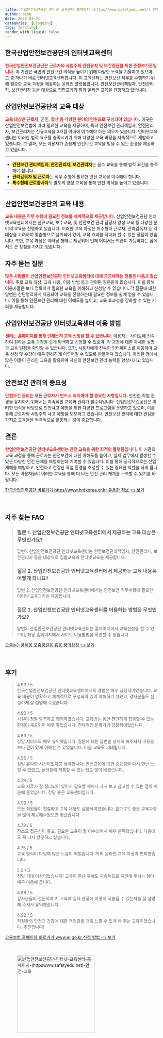 ```yaml
---
title: 산업안전보건공단 인터넷 교육센터 홈페이지 (https//www.safetyedu.net/) 안전 교육
author: bing
date: 2025-02-03
categories: [Blogging]
tags: [writing]
render_with_liquid: false
---
```



<h2 id='한국산업안전보건공단소개'>한국산업안전보건공단의 인터넷교육센터</h2>

<p><b><span style="color: #ee2323;">한국산업안전보건공단은 근로자와 사업주의 안전유지 및 보건증진을 위한 준정부기관입니다.</span></b> 이 기관은 국민의 안전보건 의식을 높이기 위해 다양한 노력을 기울이고 있으며, 그 중 하나가 바로 인터넷교육센터입니다. 이 교육센터는 안전보건 직무를 수행하기 위해 필요한 교육 과정을 제공하는 온라인 플랫폼입니다. 안전보건관리책임자, 안전관리자, 보건관리자 등을 대상으로 집합교육과 함께 온라인 교육을 진행하고 있습니다.</p>

<h2 id='교육대상'>산업안전보건공단의 교육 대상</h2>

<p><b><span style="color: #ee2323;">교육 대상은 근로자, 군인, 학생 등 다양한 분야의 인원으로 구성되어 있습니다.</span></b> 이곳은 산업안전보건법에 따라 필요한 교육을 제공하며, 특히 안전보건 관리책임자, 안전관리자, 보건관리자는 신규교육을 3개월 이내에 이수해야 하는 의무가 있습니다. 인터넷교육센터는 이러한 법적 요구를 충족시키기 위해 다양한 교육 과정을 지속적으로 개발하고 있습니다. 그 결과, 모든 이용자가 손쉽게 안전보건 교육을 받을 수 있는 환경을 제공하고 있습니다.</p>

<hr />

<ul>
    <li><b><span style="background-color: #ffe066;">안전보건 관리책임자, 안전관리자, 보건관리자</span></b>는 필수 교육을 통해 법적 요건을 충족해야 합니다.</li>
    <li><b><span style="background-color: #ffe066;">관리감독자 및 근로자</span></b>는 직무 수행에 필요한 안전 교육을 이수해야 합니다.</li>
    <li><b><span style="background-color: #ffe066;">특수형태 근로종사자</span></b>도 별도의 양성 교육을 통해 안전 의식을 높이고 있습니다.</li>
</ul>

<hr />

<h2 id='교육내용'>산업안전보건공단의 교육 내용</h2>

<p><b><span style="color: #ee2323;">교육 내용은 직무 수행에 필요한 정보를 체계적으로 제공합니다.</span></b> 산업안전보건공단 인터넷교육센터에서는 신규교육, 보수교육, 및 안전보건 관리 담당자 양성 교육 등 다양한 분야의 교육을 진행하고 있습니다. 이러한 교육 과정은 특수형태 근로자, 관리감독자 등 각 대상을 고려하여 맞춤형으로 설계되어 있어, 교육 효과를 극대화 할 수 있는 장점이 있습니다. 또한, 교육 과정은 이러닝 형태로 제공되어 언제 어디서든 학습이 가능하다는 점에서도 큰 장점을 가지고 있습니다.</p>

<h2 id='자주묻는질문'>자주 묻는 질문</h2>

<p><b><span style="color: #ee2323;">많은 사람들이 산업안전보건공단 인터넷교육센터에 대해 궁금해하는 점들은 다음과 같습니다.</span></b> 주로 교육 대상, 교육 내용, 이용 방법 등과 관련된 질문들이 많습니다. 이를 통해 이용자들은 보다 명확하게 필요한 교육을 이해하고 신청할 수 있습니다. 각 질문에 대한 답변은 간단명료하게 제공되어 교육을 진행하는데 필요한 정보를 쉽게 얻을 수 있습니다. 이를 통해 안전보건 관리에 대한 이해도를 높이고, 교육 효과성을 강화할 수 있는 기회를 제공합니다.</p>

<h2 id='이용방법'>산업안전보건공단 인터넷교육센터 이용 방법</h2>

<p><b><span style="color: #ee2323;">센터는 홈페이지를 통해 언제든지 교육 신청을 할 수 있습니다.</span></b> 이용자는 사이트에 접속하여 원하는 교육 과정을 쉽게 탐색하고 신청할 수 있으며, 각 과정에 대한 자세한 설명과 교육 일정을 확인할 수 있습니다. 또한, 사용자에게 친숙한 인터페이스를 제공하여 교육 신청 및 수강이 매우 편리하게 이루어질 수 있도록 만들어져 있습니다. 이러한 점에서 많은 이들이 온라인 교육을 활용하여 자신의 안전보건 관리 능력을 향상시키고 있습니다.</p>

<h2 id='안전보건관리'>안전보건 관리의 중요성</h2>

<p><b><span style="color: #ee2323;">안전보건 관리는 모든 근로자가 반드시 숙지해야 할 중요한 사항입니다.</span></b> 안전한 작업 환경을 유지하기 위해서는 지속적인 교육과 관리가 필수적입니다. 산업안전보건공단은 이러한 인식을 바탕으로 안전사고 예방을 위한 다양한 프로그램을 운영하고 있으며, 이를 통해 근로자와 사업주의 사고 예방을 도모하고 있습니다. 안전보건 관리에 대한 관심을 가지고 교육들을 적극적으로 활용하는 것이 중요합니다.</p>

<h2 id='마무리'>결론</h2>

<p><b><span style="color: #ee2323;">산업안전보건공단 인터넷교육센터는 안전 교육을 위한 최적의 플랫폼입니다.</span></b> 이 기관의 교육 과정을 통해 근로자는 안전보건에 대한 이해도를 높이고, 실제 업무에서 발생할 수 있는 다양한 안전 문제를 예방하는데 기여할 수 있습니다. 이를 통해 궁극적으로는 산업재해를 예방하고, 안전하고 건강한 작업 환경을 조성할 수 있는 중요한 역할을 하게 됩니다. 모든 이용자들이 이러한 교육을 통해 더 나은 안전 관리 체계를 구축할 수 있기를 바랍니다.</p>


<p><a class="click-button" title="한국산업인력공단 바로가기 https//www.hrdkorea.or.kr 유용한 정보" href="https://blackassets.github.io/posts/%ED%95%9C%EA%B5%AD%EC%82%B0%EC%97%85%EC%9D%B8%EB%A0%A5%EA%B3%B5%EB%8B%A8-%EB%B0%94%EB%A1%9C%EA%B0%80%EA%B8%B0-httpswww.hrdkorea.or.kr-%EC%9C%A0%EC%9A%A9%ED%95%9C-%EC%A0%95%EB%B3%B4/" rel="dofollow">한국산업인력공단 바로가기 https//www.hrdkorea.or.kr 유용한 정보 👈 보기</a></p><br>
<h2 id='자주_찾는_FAQ'>자주 찾는 FAQ</h2>
<div itemscope="" itemtype="https://schema.org/FAQPage"> 
<blockquote> 
<div itemscope="" itemprop="mainEntity" itemtype="https://schema.org/Question"> 
<h3 itemprop="name">질문 1. 산업안전보건공단 인터넷교육센터에서 제공하는 교육 대상은 무엇인가요?</h3> 
<div itemscope="" itemprop="acceptedAnswer" itemtype="https://schema.org/Answer"> 
<span itemprop="text"> 
<p>답변1. 산업안전보건공단 인터넷교육센터는 안전보건관리책임자, 안전관리자, 보건관리자 등을 대상으로 집합교육과 인터넷교육을 제공합니다.</p> 
</span> 
</div> 
</div> 
<div itemscope="" itemprop="mainEntity" itemtype="https://schema.org/Question"> 
<h3 itemprop="name">질문 2. 산업안전보건공단 인터넷교육센터에서 제공하는 교육 내용은 어떻게 되나요?</h3> 
<div itemscope="" itemprop="acceptedAnswer" itemtype="https://schema.org/Answer"> 
<span itemprop="text"> 
<p>답변 2. 산업안전보건공단 인터넷교육센터에서는 안전보건 직무수행에 필요한 이러닝 교육과정을 제공합니다.</p> 
</span> 
</div> 
</div> 
<div itemscope="" itemprop="mainEntity" itemtype="https://schema.org/Question"> 
<h3 itemprop="name">질문 3. 산업안전보건공단 인터넷교육센터를 이용하는 방법은 무엇인가요?</h3> 
<div itemscope="" itemprop="acceptedAnswer" itemtype="https://schema.org/Answer"> 
<span itemprop="text"> 
<p>답변3. 산업안전보건공단 인터넷교육센터는 홈페이지에서 교육신청을 할 수 있으며, 해당 홈페이지에서 사이트 이용방법을 확인할 수 있습니다.</p> 
</span> 
</div> 
</div> 
</blockquote> 
</div>
<p><a class="click-button" title="오줌누는꿈해몽 오줌꿈길몽 흉몽 꿈의상징" href="https://blackassets.github.io/posts/%EC%98%A4%EC%A4%8C%EB%88%84%EB%8A%94%EA%BF%88%ED%95%B4%EB%AA%BD-%EC%98%A4%EC%A4%8C%EA%BF%88%EA%B8%B8%EB%AA%BD-%ED%9D%89%EB%AA%BD-%EA%BF%88%EC%9D%98%EC%83%81%EC%A7%95/" rel="dofollow">오줌누는꿈해몽 오줌꿈길몽 흉몽 꿈의상징 👈 보기</a></p><br>
<h2 id='후기'>후기</h2>
<div itemscope itemtype="https://schema.org/Product">
  <blockquote>
  <div itemprop="review" itemscope itemtype="https://schema.org/Review">
      <div itemprop="reviewRating" itemscope itemtype="https://schema.org/Rating"> <span itemprop="ratingValue">4.93</span> / <span itemprop="bestRating">5</span> </div>
      <span itemprop="reviewBody">한국산업안전보건공단 인터넷교육센터에서의 경험은 매우 긍정적이었습니다. 교육 내용이 명확하고 체계적으로 구성되어 있어 이해하기 쉬웠고, 강사분들도 친절하게 잘 설명해 주셨습니다.</span>
  </div>
  <br>
  <div itemprop="review" itemscope itemtype="https://schema.org/Review">
      <div itemprop="reviewRating" itemscope itemtype="https://schema.org/Rating"> <span itemprop="ratingValue">4.93</span> / <span itemprop="bestRating">5</span> </div>
      <span itemprop="reviewBody">시설이 정말 깔끔하고 쾌적하였습니다. 교육받는 동안 편안하게 집중할 수 있는 환경이 제공되어 매우 좋았습니다. 전체적인 분위기가 긍정적이었습니다.</span>
  </div>
  <br>
  <div itemprop="review" itemscope itemtype="https://schema.org/Review">
      <div itemprop="reviewRating" itemscope itemtype="https://schema.org/Rating"> <span itemprop="ratingValue">4.83</span> / <span itemprop="bestRating">5</span> </div>
      <span itemprop="reviewBody">상담 서비스도 매우 유익했습니다. 질문에 대한 답변을 상세히 해주셔서 내용을 보다 깊이 있게 이해할 수 있었습니다. 다음 교육도 기대됩니다.</span>
  </div>
  <br>
  <div itemprop="review" itemscope itemtype="https://schema.org/Review">
      <div itemprop="reviewRating" itemscope itemtype="https://schema.org/Rating"> <span itemprop="ratingValue">4.96</span> / <span itemprop="bestRating">5</span> </div>
      <span itemprop="reviewBody">정말 유익한 시간이었다고 생각합니다. 안전교육에 대한 중요성을 다시 한번 느낄 수 있었고, 실생활에 적용할 수 있는 팁도 많이 배웠습니다.</span>
  </div>
  <br>
  <div itemprop="review" itemscope itemtype="https://schema.org/Review">
      <div itemprop="reviewRating" itemscope itemtype="https://schema.org/Rating"> <span itemprop="ratingValue">4.79</span> / <span itemprop="bestRating">5</span> </div>
      <span itemprop="reviewBody">교육 자료가 잘 정리되어 있어서 필요할 때마다 다시 보고 참고할 수 있는 점이 마음에 들었습니다. 정말 좋은 교육센터입니다.</span>
  </div>
  <br>
  <div itemprop="review" itemscope itemtype="https://schema.org/Review">
      <div itemprop="reviewRating" itemscope itemtype="https://schema.org/Rating"> <span itemprop="ratingValue">4.99</span> / <span itemprop="bestRating">5</span> </div>
      <span itemprop="reviewBody">모든 직원들이 친절하고 교육 내용도 실용적이었습니다. 앞으로도 좋은 교육과정을 많이 제공해주었으면 좋겠습니다.</span>
  </div>
  <br>
  <div itemprop="review" itemscope itemtype="https://schema.org/Review">
      <div itemprop="reviewRating" itemscope itemtype="https://schema.org/Rating"> <span itemprop="ratingValue">4.78</span> / <span itemprop="bestRating">5</span> </div>
      <span itemprop="reviewBody">장소도 접근성이 좋고, 필요한 교육이 잘 이수되어서 매우 만족했습니다. 다음에도 꼭 다시 방문하고 싶습니다.</span>
  </div>
  <br>
  <div itemprop="review" itemscope itemtype="https://schema.org/Review">
      <div itemprop="reviewRating" itemscope itemtype="https://schema.org/Rating"> <span itemprop="ratingValue">4.75</span> / <span itemprop="bestRating">5</span> </div>
      <span itemprop="reviewBody">교육 방식이 다양해 많은 도움이 되었습니다. 특히 온라인 교육 과정이 편리했습니다.</span>
  </div>
  <br>
  <div itemprop="review" itemscope itemtype="https://schema.org/Review">
      <div itemprop="reviewRating" itemscope itemtype="https://schema.org/Rating"> <span itemprop="ratingValue">5.0</span> / <span itemprop="bestRating">5</span> </div>
      <span itemprop="reviewBody">정말 기대 이상이었습니다! 교육이 끝난 후에도 지속적으로 지원해 주시는 점이 매우 마음에 듭니다.</span>
  </div>
  <br>
  <div itemprop="review" itemscope itemtype="https://schema.org/Review">
      <div itemprop="reviewRating" itemscope itemtype="https://schema.org/Rating"> <span itemprop="ratingValue">4.88</span> / <span itemprop="bestRating">5</span> </div>
      <span itemprop="reviewBody">강사분들이 전문적이고, 교육이 실제 현장에 어떻게 적용될 수 있는지를 잘 설명해 주셔서 유익했습니다.</span>
  </div>
  <br>
  <div itemprop="review" itemscope itemtype="https://schema.org/Review">
      <div itemprop="reviewRating" itemscope itemtype="https://schema.org/Rating"> <span itemprop="ratingValue">4.92</span> / <span itemprop="bestRating">5</span> </div>
      <span itemprop="reviewBody">직원들의 안전과 건강에 대한 책임감을 더욱 느낄 수 있게 해 주는 교육이었습니다. 추천합니다!</span>
  </div>
  </blockquote>
</div>
<p><a class="click-button" title="고용보험 홈페이지 바로가기 www.ei.go.kr 신청 방법" href="https://blackassets.github.io/posts/%EA%B3%A0%EC%9A%A9%EB%B3%B4%ED%97%98-%ED%99%88%ED%8E%98%EC%9D%B4%EC%A7%80-%EB%B0%94%EB%A1%9C%EA%B0%80%EA%B8%B0-www.ei.go.kr-%EC%8B%A0%EC%B2%AD-%EB%B0%A9%EB%B2%95/" rel="dofollow">고용보험 홈페이지 바로가기 www.ei.go.kr 신청 방법 👈 보기</a></p><br>
<figure class="image"><img src="https://blackassets.github.io/assets/img/thumbnail/산업안전보건공단-인터넷-교육센터-홈페이지-(httpswww.safetyedu.net)-안전-교육.webp" alt="산업안전보건공단-인터넷-교육센터-홈페이지-(httpswww.safetyedu.net)-안전-교육" width="256" height="256"></figure>